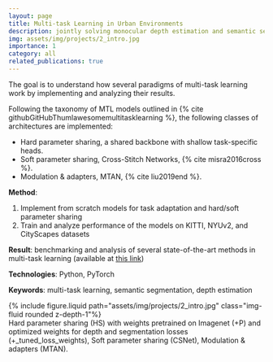 ```yaml
---
layout: page
title: Multi-task Learning in Urban Environments
description: jointly solving monocular depth estimation and semantic segmentation
img: assets/img/projects/2_intro.jpg
importance: 1
category: all
related_publications: true
---
```


The goal is to understand how several paradigms of multi-task learning work by implementing and analyzing their results.

Following the taxonomy of MTL models outlined in {% cite githubGitHubThumlawesomemultitasklearning %}, the following classes of architectures are implemented:

- Hard parameter sharing, a shared backbone with shallow task-specific heads.
- Soft parameter sharing, Cross-Stitch Networks, {% cite misra2016cross %}.
- Modulation & adapters, MTAN, {% cite liu2019end %}.

**Method**:

1. Implement from scratch models for task adaptation and hard/soft parameter sharing
2. Train and analyze performance of the models on KITTI, NYUv2, and CityScapes datasets

**Result**: benchmarking and analysis of several state-of-the-art methods in multi-task learning (available at [this link](https://github.com/kirilllzaitsev/vision_mtl?tab=readme-ov-file))

**Technologies**: Python, PyTorch

**Keywords**: multi-task learning, semantic segmentation, depth estimation

<div class="row">
    <div class="col-sm mt-3 mt-md-0">
        {% include figure.liquid path="assets/img/projects/2_intro.jpg" class="img-fluid rounded z-depth-1"%}
    </div>
</div>
<div class="caption">
    Hard parameter sharing (HS) with weights pretrained on Imagenet (+P) and optimized weights for depth and segmentation losses (+_tuned_loss_weights), Soft parameter sharing (CSNet), Modulation & adapters (MTAN).
</div>
